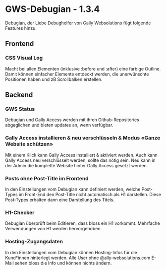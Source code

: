 # GWS-Debugian - 1.3.4
Debugian, der Liebe Debughelfer von Gally Websolutions fügt folgende Features hinzu:

## Frontend
### CSS Visual Log
Macht bei allen Elementen (inklusive :before und :after) eine farbige Outline. Damit können einfacher Elemente entdeckt werden, die unerwünschte Positionen haben und zB Scrollbalken erstellen.

## Backend
### GWS Status
Debugian und Gally Access werden mit ihren Github-Repositories abgeglichen und bieten updates an, wenn verfügbar.
### Gally Access installieren & neu verschlüsseln & Modus «Ganze Website schützen»
Mit einem Klick kann Gally Access installiert & aktiviert werden. Auch kann Gally Access neu verschlüsselt werden, sollte das nötig sein.
Neu kann in der Admin die komplette Website hinter Gally Access gesetzt werden.
### Posts ohne Post-Title im Frontend
In den Einstellungen vom Debugian kann definiert werden, welche Post-Types im Front-End den Post-Title nicht automatisch als H1 darstellen. Diese Post-Types erhalten dann eine Darstellung des Titels.
### H1-Checker
Debugian überprüft beim Editieren, dass bloss ein H1 vorkommt. Mehrfache Verwendungen von H1 werden hervorgehoben.
### Hosting-Zugangsdaten
In den Einstellungen vom Debugian können Hosting-Infos für die Kund*innen hinterlegt werden. Alle User ohne @ally-websolutions.com E-Mail sehen bloss die Info und können nichts ändern.